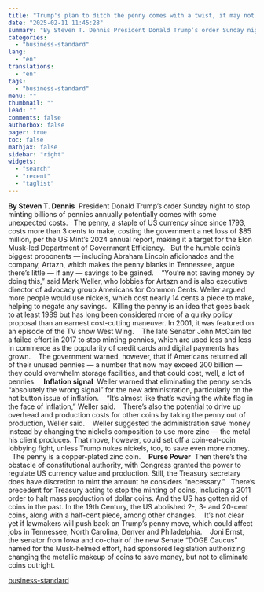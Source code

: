 ```yaml
---
title: "Trump's plan to ditch the penny comes with a twist, it may not save much"
date: "2025-02-11 11:45:28"
summary: "By Steven T. Dennis President Donald Trump’s order Sunday night to stop minting billions of pennies annually potentially comes with some unexpected costs. The penny, a staple of US currency since since 1793, costs more than 3 cents to make, costing the government a net loss of $85 million, per..."
categories:
  - "business-standard"
lang:
  - "en"
translations:
  - "en"
tags:
  - "business-standard"
menu: ""
thumbnail: ""
lead: ""
comments: false
authorbox: false
pager: true
toc: false
mathjax: false
sidebar: "right"
widgets:
  - "search"
  - "recent"
  - "taglist"
---
```


**By Steven T. Dennis** 
President Donald Trump’s order Sunday night to stop minting billions of pennies annually potentially comes with some unexpected costs.  
The penny, a staple of US currency since since 1793, costs more than 3 cents to make, costing the government a net loss of $85 million, per the US Mint’s 2024 annual report, making it a target for the Elon Musk-led Department of Government Efficiency.
 
But the humble coin’s biggest proponents — including Abraham Lincoln aficionados and the company, Artazn, which makes the penny blanks in Tennessee, argue there’s little — if any — savings to be gained. 
 
“You’re not saving money by doing this,” said Mark Weller, who lobbies for Artazn and is also executive director of advocacy group Americans for Common Cents. Weller argued more people would use nickels, which cost nearly 14 cents a piece to make, helping to negate any savings.
 
Killing the penny is an idea that goes back to at least 1989 but has long been considered more of a quirky policy proposal than an earnest cost-cutting maneuver. In 2001, it was featured on an episode of the TV show West Wing. 
 
The late Senator John McCain led a failed effort in 2017 to stop minting pennies, which are used less and less in commerce as the popularity of credit cards and digital payments has grown. 
 
The government warned, however, that if Americans returned all of their unused pennies — a number that now may exceed 200 billion — they could overwhelm storage facilities, and that could cost, well, a lot of pennies. 
 
**Inflation signal** 
Weller warned that eliminating the penny sends “absolutely the wrong signal” for the new administration, particularly on the hot button issue of inflation. 
 
“It’s almost like that’s waving the white flag in the face of inflation,” Weller said. 
 
There’s also the potential to drive up overhead and production costs for other coins by taking the penny out of production, Weller said. 
 
Weller suggested the administration save money instead by changing the nickel’s composition to use more zinc — the metal his client produces. That move, however, could set off a coin-eat-coin lobbying fight, unless Trump nukes nickels, too, to save even more money.  
 
The penny is a copper-plated zinc coin. 
 
**Purse Power** 
Then there’s the obstacle of constitutional authority, with Congress granted the power to regulate US currency value and production. Still, the Treasury secretary does have discretion to mint the amount he considers “necessary.”
 
There’s precedent for Treasury acting to stop the minting of coins, including a 2011 order to halt mass production of dollar coins. And the US has gotten rid of coins in the past. In the 19th Century, the US abolished 2-, 3- and 20-cent coins, along with a half-cent piece, among other changes. 
 
It’s not clear yet if lawmakers will push back on Trump’s penny move, which could affect jobs in Tennessee, North Carolina, Denver and Philadelphia. 
 
Joni Ernst, the senator from Iowa and co-chair of the new Senate “DOGE Caucus” named for the Musk-helmed effort, had sponsored legislation authorizing changing the metallic makeup of coins to save money, but not to eliminate coins outright.

[business-standard](https://www.business-standard.com/world-news/trump-s-plan-to-ditch-the-penny-comes-with-a-twist-it-may-not-save-much-125021100177_1.html)
